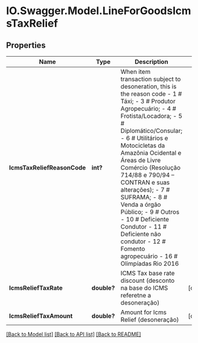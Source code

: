 # IO.Swagger.Model.LineForGoodsIcmsTaxRelief
## Properties

Name | Type | Description | Notes
------------ | ------------- | ------------- | -------------
**IcmsTaxReliefReasonCode** | **int?** | When item transaction subject to desoneration, this is the reason code - 1 # Táxi; - 3 # Produtor Agropecuário; - 4 # Frotista/Locadora; - 5 # Diplomático/Consular; - 6 # Utilitários e Motocicletas da Amazônia Ocidental e Áreas de Livre Comércio (Resolução 714/88 e 790/94 – CONTRAN e suas alterações); - 7 # SUFRAMA; - 8 # Venda a órgão Público; - 9 # Outros - 10 # Deficiente Condutor - 11 # Deficiente não condutor - 12 # Fomento agropecuário - 16 # Olimpíadas Rio 2016  | 
**IcmsReliefTaxRate** | **double?** | ICMS Tax base rate discount  (desconto na base do ICMS referetne a desoneração) | [optional] 
**IcmsReliefTaxAmount** | **double?** | Amount for Icms Relief (desoneração) | [optional] 

[[Back to Model list]](../README.md#documentation-for-models) [[Back to API list]](../README.md#documentation-for-api-endpoints) [[Back to README]](../README.md)

